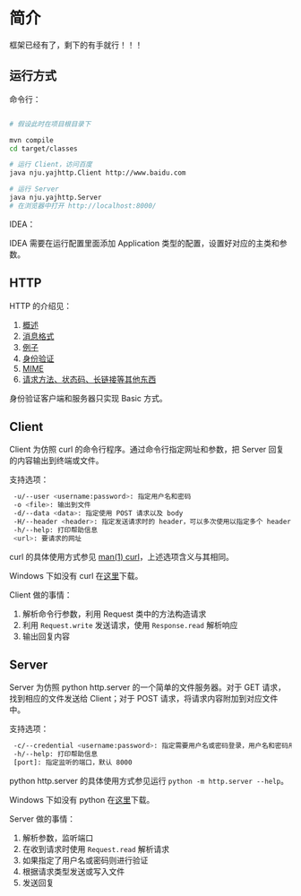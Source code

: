 # 简介

框架已经有了，剩下的有手就行！！！

## 运行方式

命令行：

```sh

# 假设此时在项目根目录下

mvn compile
cd target/classes

# 运行 Client，访问百度
java nju.yajhttp.Client http://www.baidu.com

# 运行 Server
java nju.yajhttp.Server
# 在浏览器中打开 http://localhost:8000/

```

IDEA：

IDEA 需要在运行配置里面添加 Application 类型的配置，设置好对应的主类和参数。

## HTTP

HTTP 的介绍见：

1. [概述](https://developer.mozilla.org/zh-CN/docs/Web/HTTP/Overview)
2. [消息格式](https://developer.mozilla.org/zh-CN/docs/Web/HTTP/Messages)
3. [例子](https://developer.mozilla.org/zh-CN/docs/Web/HTTP/Session)
5. [身份验证](https://developer.mozilla.org/zh-CN/docs/Web/HTTP/Authentication)
6. [MIME](https://developer.mozilla.org/zh-CN/docs/Web/HTTP/Basics_of_HTTP/MIME_types)
7. [请求方法、状态码、长链接等其他东西](https://developer.mozilla.org/zh-CN/docs/Web/HTTP)

身份验证客户端和服务器只实现 Basic 方式。

## Client

Client 为仿照 curl 的命令行程序。通过命令行指定网址和参数，把 Server 回复的内容输出到终端或文件。

支持选项：

```sh
 -u/--user <username:password>: 指定用户名和密码
 -o <file>: 输出到文件
 -d/--data <data>: 指定使用 POST 请求以及 body
 -H/--header <header>: 指定发送请求时的 header，可以多次使用以指定多个 header
 -h/--help: 打印帮助信息
 <url>: 要请求的网址
```

curl 的具体使用方式参见 [man(1) curl](https://linux.die.net/man/1/curl)，上述选项含义与其相同。

Windows 下如没有 curl 在[这里](https://curl.se/windows/)下载。

Client 做的事情：

1. 解析命令行参数，利用 Request 类中的方法构造请求
2. 利用 `Request.write` 发送请求，使用 `Response.read` 解析响应
3. 输出回复内容

## Server

Server 为仿照 python http.server 的一个简单的文件服务器。对于 GET 请求，找到相应的文件发送给 Client；对于 POST 请求，将请求内容附加到对应文件中。

支持选项：

```sh
 -c/--credential <username:password>: 指定需要用户名或密码登录，用户名和密码用英文分号分隔
 -h/--help: 打印帮助信息
 [port]: 指定监听的端口，默认 8000
```

python http.server 的具体使用方式参见运行 `python -m http.server --help`。

Windows 下如没有 python 在[这里](https://www.python.org/downloads/release/python-394/)下载。

Server 做的事情：

1. 解析参数，监听端口
2. 在收到请求时使用 `Request.read` 解析请求
3. 如果指定了用户名或密码则进行验证
4. 根据请求类型发送或写入文件
5. 发送回复

